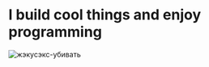 # I build cool things and enjoy programming
![жэкусэкс-убивать](https://user-images.githubusercontent.com/99398403/230755139-c3b2e770-cd05-49f5-95c0-3538e1b45977.gif)
